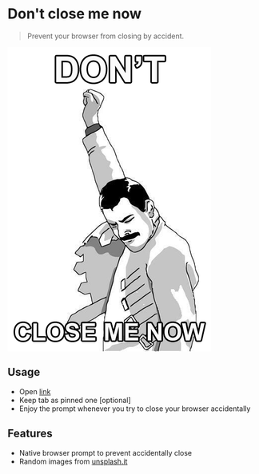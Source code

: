 # Don't close me now

> Prevent your browser from closing by accident.

<img src="./assets/images/dont-close-me-now.png" width="407" height="610" style="display:block">

## Usage

- Open [link](http://rendfall.github.io/dont-close-me-now)
- Keep tab as pinned one [optional]
- Enjoy the prompt whenever you try to close your browser accidentally

## Features

- Native browser prompt to prevent accidentally close
- Random images from [unsplash.it](https://unsplash.it)
